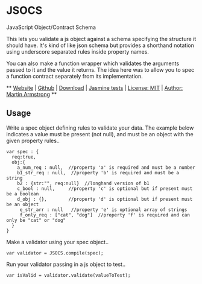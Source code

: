 # JSOCS #

JavaScript Object/Contract Schema

This lets you validate a js object against a schema specifying the structure it should have.
It's kind of like json schema but provides a shorthand notation using underscore separated rules inside property names.

You can also make a function wrapper which validates the arguments passed to it and the value it returns.
The idea here was to allow you to spec a function contract separately from its implementation.

**
[Website](https://martbox.github.io/mbx/jsocs/index.html) | 
[Github](https://github.com/martbox/jsocs) | 
[Download](https://martbox.github.io/mbx/jsocs/jsocs.js) | 
[Jasmine tests](https://martbox.github.io/mbx/jsocs/test.html) | 
[License: MIT](http://www.opensource.org/licenses/mit-license.php) | 
[Author: Martin Armstrong](https://www.linkedin.com/in/martin-armstrong/)
**

## Usage ##

Write a spec object defining rules to validate your data.
The example below indicates a value must be present (not null), and must be an object with the given property rules.. 

    var spec : { 
      req:true,
      obj:{
        a_num_req : null,  //property 'a' is required and must be a number
        b1_str_req : null,  //property 'b' is required and must be a string
        b2 : {str:"", req:null}  //longhand version of b1        
        c_bool : null,     //property 'c' is optional but if present must be a boolean
        d_obj : {},        //property 'd' is optional but if present must be an object
	     e_str_arr : null   //property 'e' is optional array of strings
	     f_only_req : ["cat", "dog"]  //property 'f' is required and can only be "cat" or "dog" 
      }
    }

Make a validator using your spec object..

    var validator = JSOCS.compile(spec);


Run your validator passing in a js object to test..

    var isValid = validator.validate(valueToTest);

